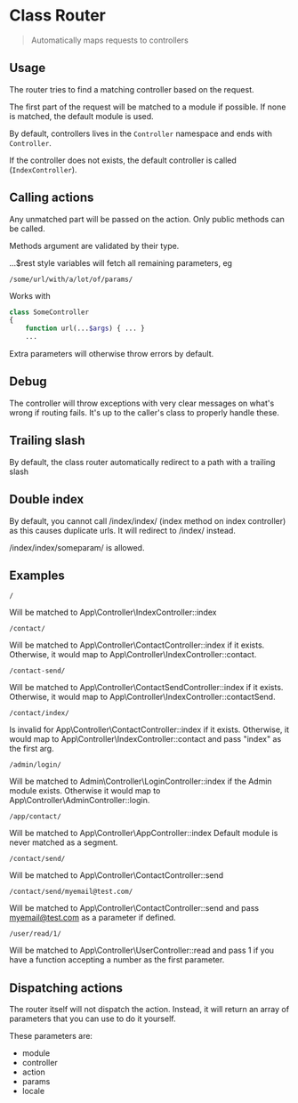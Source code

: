 # Class Router

> Automatically maps requests to controllers

## Usage

The router tries to find a matching controller based on the request.

The first part of the request will be matched to a module if possible. If none is matched,
the default module is used.

By default, controllers lives in the `Controller` namespace and ends with `Controller`.

If the controller does not exists, the default controller is called (`IndexController`).

## Calling actions

Any unmatched part will be passed on the action. Only public methods can be called.

Methods argument are validated by their type.

...$rest style variables will fetch all remaining parameters, eg

    /some/url/with/a/lot/of/params/

Works with

```php
class SomeController
{
    function url(...$args) { ... }
    ...
```

Extra parameters will otherwise throw errors by default.

## Debug

The controller will throw exceptions with very clear messages on what's wrong if routing fails. It's
up to the caller's class to properly handle these.

## Trailing slash

By default, the class router automatically redirect to a path with a trailing slash

## Double index

By default, you cannot call /index/index/ (index method on index controller) as this causes duplicate urls.
It will redirect to /index/ instead.

/index/index/someparam/ is allowed.

## Examples

    /

Will be matched to App\Controller\IndexController::index

    /contact/

Will be matched to App\Controller\ContactController::index if it exists.
Otherwise, it would map to App\Controller\IndexController::contact.

    /contact-send/

Will be matched to App\Controller\ContactSendController::index if it exists.
Otherwise, it would map to App\Controller\IndexController::contactSend.

    /contact/index/

Is invalid for App\Controller\ContactController::index if it exists.
Otherwise, it would map to App\Controller\IndexController::contact and pass "index" as the first arg.

    /admin/login/

Will be matched to Admin\Controller\LoginController::index if the Admin module exists.
Otherwise it would map to App\Controller\AdminController::login.

    /app/contact/

Will be matched to App\Controller\AppController::index
Default module is never matched as a segment.

    /contact/send/

Will be matched to App\Controller\ContactController::send

    /contact/send/myemail@test.com/

Will be matched to App\Controller\ContactController::send and pass myemail@test.com as a parameter
if defined.

    /user/read/1/

Will be matched to App\Controller\UserController::read and pass 1 if you have a function accepting a number
as the first parameter.

## Dispatching actions

The router itself will not dispatch the action. Instead, it will return an array of parameters
that you can use to do it yourself.

These parameters are:
- module
- controller
- action
- params
- locale
